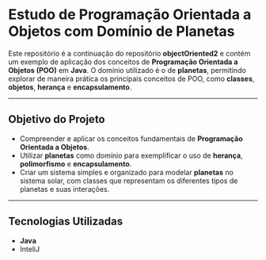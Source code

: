 # Estudo de Programação Orientada a Objetos com Domínio de Planetas

Este repositório é a continuação do repositório **objectOriented2** e contém um exemplo de aplicação dos conceitos de **Programação Orientada a Objetos (POO)** em **Java**. O domínio utilizado é o de **planetas**, permitindo explorar de maneira prática os principais conceitos de POO, como **classes**, **objetos**, **herança** e **encapsulamento**.

---

## Objetivo do Projeto

- Compreender e aplicar os conceitos fundamentais de **Programação Orientada a Objetos**.
- Utilizar **planetas** como domínio para exemplificar o uso de **herança**, **polimorfismo** e **encapsulamento**.
- Criar um sistema simples e organizado para modelar **planetas** no sistema solar, com classes que representam os diferentes tipos de planetas e suas interações.

---

## Tecnologias Utilizadas

- **Java**
- InteliJ
  
